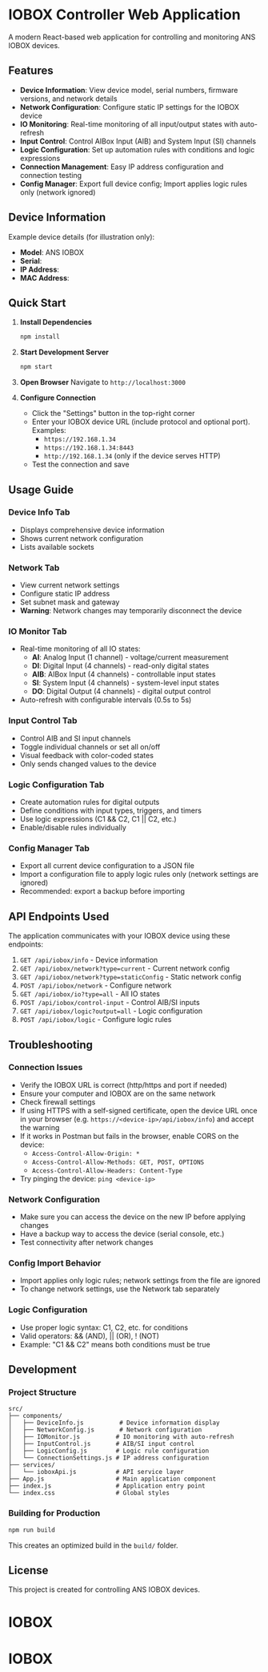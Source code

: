 # IOBOX Controller Web Application

A modern React-based web application for controlling and monitoring ANS IOBOX devices.

## Features

- **Device Information**: View device model, serial numbers, firmware versions, and network details
- **Network Configuration**: Configure static IP settings for the IOBOX device
- **IO Monitoring**: Real-time monitoring of all input/output states with auto-refresh
- **Input Control**: Control AIBox Input (AIB) and System Input (SI) channels
- **Logic Configuration**: Set up automation rules with conditions and logic expressions
- **Connection Management**: Easy IP address configuration and connection testing
 - **Config Manager**: Export full device config; Import applies logic rules only (network ignored)

## Device Information

Example device details (for illustration only):
- **Model**: ANS IOBOX
- **Serial**: <your-serial>
- **IP Address**: <device-ip>
- **MAC Address**: <device-mac>

## Quick Start

1. **Install Dependencies**
   ```bash
   npm install

   ```

2. **Start Development Server**
   ```bash
   npm start
   ```

3. **Open Browser**
   Navigate to `http://localhost:3000`

4. **Configure Connection**
   - Click the "Settings" button in the top-right corner
   - Enter your IOBOX device URL (include protocol and optional port). Examples:
     - `https://192.168.1.34`
     - `https://192.168.1.34:8443`
     - `http://192.168.1.34` (only if the device serves HTTP)
   - Test the connection and save

## Usage Guide

### Device Info Tab
- Displays comprehensive device information
- Shows current network configuration
- Lists available sockets

### Network Tab
- View current network settings
- Configure static IP address
- Set subnet mask and gateway
- **Warning**: Network changes may temporarily disconnect the device

### IO Monitor Tab
- Real-time monitoring of all IO states:
  - **AI**: Analog Input (1 channel) - voltage/current measurement
  - **DI**: Digital Input (4 channels) - read-only digital states
  - **AIB**: AIBox Input (4 channels) - controllable input states
  - **SI**: System Input (4 channels) - system-level input states
  - **DO**: Digital Output (4 channels) - digital output control
- Auto-refresh with configurable intervals (0.5s to 5s)

### Input Control Tab
- Control AIB and SI input channels
- Toggle individual channels or set all on/off
- Visual feedback with color-coded states
- Only sends changed values to the device

### Logic Configuration Tab
- Create automation rules for digital outputs
- Define conditions with input types, triggers, and timers
- Use logic expressions (C1 && C2, C1 || C2, etc.)
- Enable/disable rules individually

### Config Manager Tab
- Export all current device configuration to a JSON file
- Import a configuration file to apply logic rules only (network settings are ignored)
- Recommended: export a backup before importing

## API Endpoints Used

The application communicates with your IOBOX device using these endpoints:

1. `GET /api/iobox/info` - Device information
2. `GET /api/iobox/network?type=current` - Current network config
3. `GET /api/iobox/network?type=staticConfig` - Static network config
4. `POST /api/iobox/network` - Configure network
5. `GET /api/iobox/io?type=all` - All IO states
6. `POST /api/iobox/control-input` - Control AIB/SI inputs
7. `GET /api/iobox/logic?output=all` - Logic configuration
8. `POST /api/iobox/logic` - Configure logic rules

## Troubleshooting

### Connection Issues
- Verify the IOBOX URL is correct (http/https and port if needed)
- Ensure your computer and IOBOX are on the same network
- Check firewall settings
- If using HTTPS with a self-signed certificate, open the device URL once in your browser (e.g. `https://<device-ip>/api/iobox/info`) and accept the warning
- If it works in Postman but fails in the browser, enable CORS on the device:
  - `Access-Control-Allow-Origin: *`
  - `Access-Control-Allow-Methods: GET, POST, OPTIONS`
  - `Access-Control-Allow-Headers: Content-Type`
- Try pinging the device: `ping <device-ip>`

### Network Configuration
- Make sure you can access the device on the new IP before applying changes
- Have a backup way to access the device (serial console, etc.)
- Test connectivity after network changes

### Config Import Behavior
- Import applies only logic rules; network settings from the file are ignored
- To change network settings, use the Network tab separately

### Logic Configuration
- Use proper logic syntax: C1, C2, etc. for conditions
- Valid operators: && (AND), || (OR), ! (NOT)
- Example: "C1 && C2" means both conditions must be true

## Development

### Project Structure
```
src/
├── components/
│   ├── DeviceInfo.js          # Device information display
│   ├── NetworkConfig.js       # Network configuration
│   ├── IOMonitor.js          # IO monitoring with auto-refresh
│   ├── InputControl.js       # AIB/SI input control
│   ├── LogicConfig.js        # Logic rule configuration
│   └── ConnectionSettings.js # IP address configuration
├── services/
│   └── ioboxApi.js           # API service layer
├── App.js                    # Main application component
├── index.js                  # Application entry point
└── index.css                 # Global styles
```

### Building for Production
```bash
npm run build
```

This creates an optimized build in the `build/` folder.

## License

This project is created for controlling ANS IOBOX devices.

# IOBOX
# IOBOX
